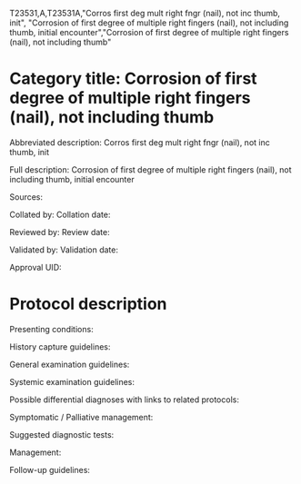 T23531,A,T23531A,"Corros first deg mult right fngr (nail), not inc thumb, init", "Corrosion of first degree of multiple right fingers (nail), not including thumb, initial encounter","Corrosion of first degree of multiple right fingers (nail), not including thumb"
# Category title: Corrosion of first degree of multiple right fingers (nail), not including thumb

Abbreviated description: Corros first deg mult right fngr (nail), not inc thumb, init

Full description: Corrosion of first degree of multiple right fingers (nail), not including thumb, initial encounter

Sources:

Collated by:
Collation date:

Reviewed by:
Review date:

Validated by:
Validation date:

Approval UID:

# Protocol description

Presenting conditions:

History capture guidelines:

General examination guidelines:

Systemic examination guidelines:

Possible differential diagnoses with links to related protocols:

Symptomatic / Palliative management:

Suggested diagnostic tests:

Management:

Follow-up guidelines:
